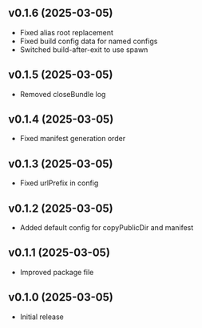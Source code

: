 ## v0.1.6 (2025-03-05)
* Fixed alias root replacement
* Fixed build config data for named configs
* Switched build-after-exit to use spawn

## v0.1.5 (2025-03-05)
* Removed closeBundle log

## v0.1.4 (2025-03-05)
* Fixed manifest generation order

## v0.1.3 (2025-03-05)
* Fixed urlPrefix in config

## v0.1.2 (2025-03-05)
* Added default config for copyPublicDir and manifest

## v0.1.1 (2025-03-05)
* Improved package file

## v0.1.0 (2025-03-05)
* Initial release
